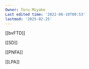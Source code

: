 ```yaml
---
Owner: Toru Miyake
Last edited time: '2022-06-10T00:53'
lastmod: '2025-02-25'
---
```

  

[[bvFTD]]

[[SD]]

[[PNFA]]

[[LPA]]
